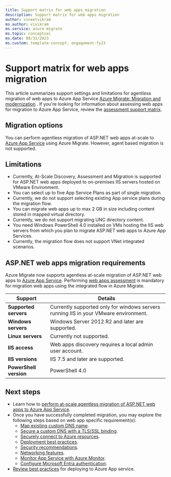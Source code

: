 ```yaml
---
title: Support matrix for web apps migration
description: Support matrix for web apps migration
author: vineetvikram
ms.author: vivikram
ms.service: azure-migrate
ms.topic: conceptual
ms.date: 08/31/2023
ms.custom: template-concept, engagement-fy23
---
```


# Support matrix for web apps migration

This article summarizes support settings and limitations for agentless migration of web apps to Azure App Service [Azure Migrate: Migration and modernization](migrate-services-overview.md#migration-and-modernization-tool) . If you're looking for information about assessing web apps for migration to Azure App Service, review the [assessment support matrix](concepts-azure-webapps-assessment-calculation.md).

## Migration options

You can perform agentless migration of ASP.NET web apps at-scale to [Azure App Service](https://azure.microsoft.com/services/app-service/) using Azure Migrate. However, agent based migration is not supported.

## Limitations

- Currently, At-Scale Discovery, Assessment and Migration is supported for ASP.NET web apps deployed to on-premises IIS servers hosted on VMware Environment.
- You can select up to five App Service Plans as part of single migration.
- Currently, we do not support selecting existing App service plans during the migration flow.
- You can migrate web apps up to max 2 GB in size including content stored in mapped virtual directory.
- Currently, we do not support migrating UNC directory content.
- You need Windows PowerShell 4.0 installed on VMs hosting the IIS web servers from which you plan to migrate ASP.NET web apps to Azure App Services.
- Currently, the migration flow does not support VNet integrated scenarios.

## ASP.NET web apps migration requirements

Azure Migrate now supports agentless at-scale migration of ASP.NET web apps to [Azure App Service](https://azure.microsoft.com/services/app-service/). Performing [web apps assessment](./tutorial-assess-webapps.md) is mandatory for migration web apps using the integrated flow in Azure Migrate.

Support | Details
--- | ---
**Supported servers** | Currently supported only for windows servers running IIS in your VMware environment.
**Windows servers** | Windows Server 2012 R2 and later are supported.
**Linux servers** | Currently not supported.
**IIS access** | Web apps discovery requires a local admin user account.
**IIS versions** | IIS 7.5 and later are supported.
**PowerShell version** | PowerShell 4.0

## Next steps

- Learn how to [perform at-scale agentless migration of ASP.NET web apps to Azure App Service](./tutorial-modernize-asp-net-appservice-code.md).
- Once you have successfully completed migration, you may explore the following steps based on web app specific requirement(s):
  - [Map existing custom DNS name](../app-service/app-service-web-tutorial-custom-domain.md).
  - [Secure a custom DNS with a TLS/SSL binding](../app-service/configure-ssl-bindings.md).
  - [Securely connect to Azure resources](../app-service/tutorial-connect-overview.md).
  - [Deployment best practices](../app-service/deploy-best-practices.md).
  - [Security recommendations](../app-service/security-recommendations.md).
  - [Networking features](../app-service/networking-features.md).
  - [Monitor App Service with Azure Monitor](../app-service/monitor-app-service.md).
  - [Configure Microsoft Entra authentication](../app-service/configure-authentication-provider-aad.md).
- [Review best practices](../app-service/deploy-best-practices.md) for deploying to Azure App service.
